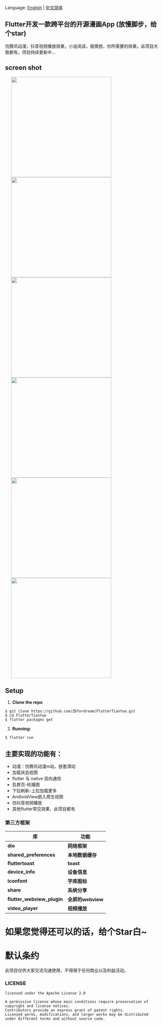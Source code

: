 Language: [English](https://github.com/ZDfordream/Flutter-TianYue/blob/master/README-en.md) | [中文简体](https://github.com/ZDfordream/Flutter-TianYue/blob/master/README.md)

## Flutter开发一款跨平台的开源漫画App (放慢脚步，给个star)
仿腾讯动漫，抖音视频播放效果，小说阅读，我猜想，你所需要的效果，此项目大致都有，项目持续更新中...

## screen shot

<img src="https://github.com/ZDfordream/Flutter-TianYue/blob/master/screenshot/screenshot1.png" width="330" hspace="20">
<img src="https://github.com/ZDfordream/Flutter-TianYue/blob/master/screenshot/screenshot2.png" width="330" hspace="20">
<img src="https://github.com/ZDfordream/Flutter-TianYue/blob/master/screenshot/screenshot3.png" width="330" hspace="20">
<img src="https://github.com/ZDfordream/Flutter-TianYue/blob/master/screenshot/screenshot4.png" width="330" hspace="20">
<img src="https://github.com/ZDfordream/Flutter-TianYue/blob/master/screenshot/screenshot5.png" width="330" hspace="20">
<img src="https://github.com/ZDfordream/Flutter-TianYue/blob/master/screenshot/screenshot6.png" width="330" hspace="20">

## Setup
1. **Clone the repo**
```
$ git clone https://github.com/ZDfordream/FlutterTianYue.git
$ cd FlutterTianYue
$ flutter packages get
```
2. **Running:**
```
$ flutter run
```

## 主要实现的功能有：
* 动漫：仿腾讯动漫m站，嵌套滑动
* 加载状态视图
* flutter 与 native 双向通信
* 启屏页-轮播图
* 下拉刷新-上拉加载更多
* AndroidView嵌入原生视图
* 仿抖音视频播放
* 其他flutter常见效果，此项目都有

### 第三方框架

| 库                          | 功能             |
| -------------------------- | -------------- |
| **dio**                    | **网络框架**       |
| **shared_preferences**     | **本地数据缓存**     |
| **fluttertoast**           | **toast**      |
| **device_info**            | **设备信息**       |
| **iconfont**               | **字库图标**       |
| **share**                  | **系统分享**       |
| **flutter_webview_plugin** | **全屏的webview** |
| **video_player**           | **视频播放** |

# **如果您觉得还可以的话，给个Star白~**

# 默认条约

   此项目仅供大家交流沟通使用，不得用于任何商业以及利益活动。

### LICENSE
```
licensed under the Apache License 2.0

A permissive license whose main conditions require preservation of copyright and license notices.
Contributors provide an express grant of patent rights.
Licensed works, modifications, and larger works may be distributed under different terms and without source code.
```
 
